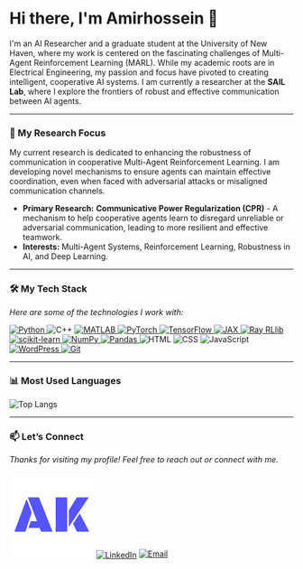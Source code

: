 # Hi there, I'm Amirhossein 👋

I'm an AI Researcher and a graduate student at the University of New Haven, where my work is centered on the fascinating challenges of Multi-Agent Reinforcement Learning (MARL). While my academic roots are in Electrical Engineering, my passion and focus have pivoted to creating intelligent, cooperative AI systems. I am currently a researcher at the **SAIL Lab**, where I explore the frontiers of robust and effective communication between AI agents.

---

### 🧠 My Research Focus
My current research is dedicated to enhancing the robustness of communication in cooperative Multi-Agent Reinforcement Learning. I am developing novel mechanisms to ensure agents can maintain effective coordination, even when faced with adversarial attacks or misaligned communication channels.

-   **Primary Research:** **Communicative Power Regularization (CPR)** - A mechanism to help cooperative agents learn to disregard unreliable or adversarial communication, leading to more resilient and effective teamwork.
-   **Interests:** Multi-Agent Systems, Reinforcement Learning, Robustness in AI, and Deep Learning.

---

### 🛠️ My Tech Stack
*Here are some of the technologies I work with:*

<p align="left">
  <a href="https://www.python.org" target="_blank" rel="noreferrer"> <img src="https://img.shields.io/badge/Python-3776AB?style=for-the-badge&logo=python&logoColor=white" alt="Python"> </a>
  <img src="https://img.shields.io/badge/C%2B%2B-00599C?style=for-the-badge&logo=c%2B%2B&logoColor=white" alt="C++"> </a>
  <a href="https://www.mathworks.com/products/matlab.html" target="_blank" rel="noreferrer"> <img src="https://img.shields.io/badge/MATLAB-0076A8?style=for-the-badge&logo=mathworks&logoColor=white" alt="MATLAB"> </a>
  <a href="https://pytorch.org/" target="_blank" rel="noreferrer"> <img src="https://img.shields.io/badge/PyTorch-EE4C2C?style=for-the-badge&logo=pytorch&logoColor=white" alt="PyTorch"> </a>
  <a href="https://www.tensorflow.org" target="_blank" rel="noreferrer"> <img src="https://img.shields.io/badge/TensorFlow-FF6F00?style=for-the-badge&logo=tensorflow&logoColor=white" alt="TensorFlow"> </a>
  <a href="https://jax.readthedocs.io/en/latest/" target="_blank" rel="noreferrer"> <img src="https://img.shields.io/badge/JAX-F7931E?style=for-the-badge&logo=google-jax&logoColor=white" alt="JAX"> </a>
  <a href="https://docs.ray.io/en/latest/rllib/index.html" target="_blank" rel="noreferrer"> <img src="https://img.shields.io/badge/Ray%20RLlib-0073E6?style=for-the-badge&logo=ray&logoColor=white" alt="Ray RLlib"> </a>
  <a href="https://scikit-learn.org/" target="_blank" rel="noreferrer"> <img src="https://img.shields.io/badge/scikit_learn-F7931E?style=for-the-badge&logo=scikit-learn&logoColor=white" alt="scikit-learn"> </a>
  <a href="https://numpy.org/" target="_blank" rel="noreferrer"> <img src="https://img.shields.io/badge/NumPy-013243?style=for-the-badge&logo=numpy&logoColor=white" alt="NumPy"> </a>
  <a href="https://pandas.pydata.org/" target="_blank" rel="noreferrer"> <img src="https://img.shields.io/badge/Pandas-150458?style=for-the-badge&logo=pandas&logoColor=white" alt="Pandas"> </a>
  <img src="https://img.shields.io/badge/HTML5-E34F26?style=for-the-badge&logo=html&logoColor=white" alt="HTML"> </a>
  <img src="https://img.shields.io/badge/CSS3-1572B6?style=for-the-badge&logo=css&logoColor=white" alt="CSS"> </a>
  <img src="https://img.shields.io/badge/JavaScript-F7DF1E?style=for-the-badge&logo=javascript&logoColor=black" alt="JavaScript"> </a>
  <a href="https://wordpress.com/" target="_blank" rel="noreferrer"> <img src="https://img.shields.io/badge/WordPress-21759B?style=for-the-badge&logo=wordpress&logoColor=white" alt="WordPress"> </a>
  <a href="https://git-scm.com/" target="_blank" rel="noreferrer"> <img src="https://img.shields.io/badge/GIT-E44C30?style=for-the-badge&logo=git&logoColor=white" alt="Git"> </a>
</p>

---

### 📊 Most Used Languages

![Top Langs](https://github-readme-stats.vercel.app/api/top-langs/?username=Amir-ka&layout=compact&theme=radical&hide_border=true)

---

### 📫 Let’s Connect
*Thanks for visiting my profile! Feel free to reach out or connect with me.*

<p align="left">
<a href="https://amir-ka.github.io/" target="_blank"><img src="https://github.com/Amir-ka/Amir-ka.github.io/blob/main/android-chrome-512x512.png" alt="Amirhossein Karimi Logo" width="150"/></a>
<a href="https://www.linkedin.com/in/amirhosseinkarimi24/" target="_blank"><img align="center" src="https://raw.githubusercontent.com/rahuldkjain/github-profile-readme-generator/master/src/images/icons/Social/linked-in-alt.svg" alt="LinkedIn" height="30" width="40" /></a>
<a href="mailto:akari9@unh.newhaven.edu"><img src="https://img.shields.io/badge/Email-D14836?style=for-the-badge&logo=gmail&logoColor=white" alt="Email"></a>
</p>

